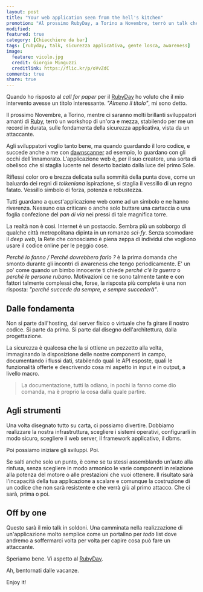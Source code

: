 ```yaml
---
layout: post
title: "Your web application seen from the hell's kitchen"
promotion: "Al prossimo RubyDay, a Torino a Novembre, terrò un talk che mostra le fasi di progettazione e costruzione di una web app dagli occhi dell'attaccante."
modified: 
featured: true
category: [Chiacchiere da bar]
tags: [rubyday, talk, sicurezza applicativa, gente losca, awareness]
image:
  feature: vicolo.jpg
  credit: Giorgio Minguzzi
  creditlink: https://flic.kr/p/oVvZdC
comments: true
share: true
---
```


Quando ho risposto al _call for paper_ per il [RubyDay](http://www.rubyday.it)
ho voluto che il mio intervento avesse un titolo interessante. _"Almeno il
titolo"_, mi sono detto.

Il prossimo Novembre, a Torino, mentre ci saranno molti brillanti sviluppatori
amanti di [Ruby](http://ruby-lang.org/en), terrò un workshop di un'ora e mezza,
stabilendo per me un record in durata, sulle fondamenta della sicurezza
applicativa, vista da un attaccante.

Agli sviluppatori voglio tanto bene, ma quando guardando il loro codice, e
succede anche a me con [dawnscanner](https://github.com/thesp0nge/dawnscanner)
ad esempio, lo guardano con gli occhi dell'innamorato. L'applicazione web è,
per il suo creatore, una sorta di obelisco che si staglia lucente nel deserto
baciato dalla luce del primo Sole.

Riflessi color oro e brezza delicata sulla sommità della punta dove, come un
baluardo dei regni di _tolkeniana_ ispirazione, si staglia il vessillo di un
regno fatato. Vessillo simbolo di forza, potenza e robustezza.

Tutti guardano a quest'applicazione web come ad un simbolo e ne hanno
riverenza. Nessuno osa criticare o anche solo buttare una cartaccia o una
foglia confezione del _pan di via_ nei pressi di tale magnifica torre.

La realtà non è così. Internet è un postaccio. Sembra più un sobborgo di
qualche città metropolitana dipinta in un romanzo _sci-fy_. Senza scomodare il
_deep web_, la Rete che conosciamo è piena zeppa di individui che vogliono
usare il codice online per le peggio cose.

_Perché lo fanno / Perché dovrebbero farlo ?_ è la prima domanda che smonto
durante gli incontri di awareness che tengo periodicamente. E' un po' come
quando un bimbo innocente ti chiede _perché c'è la guerra_ o _perché le persone
rubano_. Motivazioni ce ne sono talmente tante e con fattori talmente complessi
che, forse, la risposta più completa è una non risposta: _"perché succede da
sempre, e sempre succederà"_.

## Dalle fondamenta

Non si parte dall'hosting, dal server fisico o virtuale che fa girare il nostro
codice. Si parte da prima. Si parte dal disegno dell'architettura, dalla
progettazione.

La sicurezza è qualcosa che la si ottiene un pezzetto alla volta, immaginando
la disposizione delle nostre componenti in campo, documentando i flussi dati,
stabilendo quali le API esposte, quali le funzionalità offerte e descrivendo
cosa mi aspetto in input e in output, a livello macro.

> La documentazione, tutti la odiano, in pochi la fanno come dio comanda, ma è
> proprio la cosa dalla quale partire.

## Agli strumenti

Una volta disegnato tutto su carta, ci possiamo divertire. Dobbiamo realizzare
la nostra infrastruttura, scegliere i sistemi operativi, configurarli in modo
sicuro, scegliere il web server, il framework applicativo, il dbms.

Poi possiamo iniziare gli sviluppi. Poi.

Se salti anche solo un punto, è come se tu stessi assemblando un'auto alla
rinfusa, senza scegliere in modo armonico le varie componenti in relazione alla
potenza del motore o alle prestazioni che vuoi ottenere. Il risultato sarà
l'incapacità della tua applicazione a scalare e comunque la costruzione di un
codice che non sarà resistente e che verrà giù al primo attacco. Che ci sarà,
prima o poi.

## Off by one

Questo sarà il mio talk in soldoni. Una camminata nella realizzazione di
un'applicazione molto semplice come un portalino per _todo_ list dove andremo a
soffermarci volta per volta per capire cosa può fare un attaccante.

Speriamo bene. Vi aspetto al [RubyDay](http://www.rubyday.it).

Ah, bentornati dalle vacanze.

Enjoy it!
